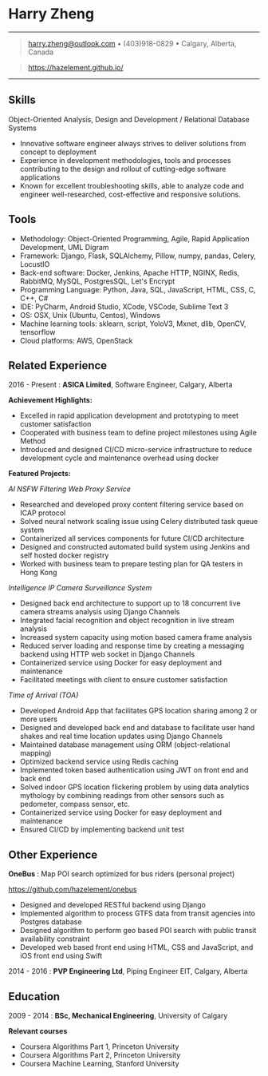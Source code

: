 Harry Zheng
============
----

> <harry.zheng@outlook.com> • (403)918-0829 • Calgary, Alberta, Canada

> https://hazelement.github.io/

----

Skills
------
Object-Oriented Analysis, Design and Development / Relational Database Systems

* Innovative software engineer always strives to deliver solutions from concept to deployment
* Experience in development methodologies, tools and processes contributing to the design and rollout of cutting-edge software applications
* Known for excellent troubleshooting skills, able to analyze code and engineer well-researched, cost-effective and responsive solutions.

Tools
-----

* Methodology: Object-Oriented Programming, Agile, Rapid Application Development, UML Digram
* Framework: Django, Flask, SQLAlchemy, Pillow, numpy, pandas, Celery, LocustIO
* Back-end software: Docker, Jenkins, Apache HTTP, NGINX, Redis, RabbitMQ, MySQL, PostgresSQL, Let's Encrypt
* Programming Language: Python, Java, SQL, JavaScript, HTML, CSS, C, C++, C#
* IDE: PyCharm, Android Studio, XCode, VSCode, Sublime Text 3
* OS: OSX, Unix (Ubuntu, Centos), Windows
* Machine learning tools: sklearn, script, YoloV3, Mxnet, dlib, OpenCV, tensorflow
* Cloud platforms: AWS, OpenStack

Related Experience
----------

2016 - Present
:	**ASICA Limited**, Software Engineer, Calgary, Alberta

**Achievement Highlights:**

* Excelled in rapid application development and prototyping to meet customer satisfaction
* Cooperated with business team to define project milestones using Agile Method
* Introduced and designed CI/CD micro-service infrastructure to reduce development cycle and maintenance overhead using docker

**Featured Projects:**

*AI NSFW Filtering Web Proxy Service*

* Researched and developed proxy content filtering service based on ICAP protocol
* Solved neural network scaling issue using Celery distributed task queue system
* Containerized all services components for future CI/CD architecture
* Designed and constructed automated build system using Jenkins and self hosted docker registry
* Worked with business team to prepare testing plan for QA testers in Hong Kong


<!--*Advertisement Android app and backend service*

* Developed Android app that communicates with back end through RESTful API using JSON data
* Solved design issues with UI team to ensure smooth user experience
* Secured server to app communication using SSL public key pinning
* Created ad tracking system using GPS, finger gestures and motion sensors
* Implemented user data encryption using AES
* Optimized backend service using LRU cache in Flask
* Performed stress tests on backend to prepare beta deployment
* Solved server loading issue by creating a load balancing system using NGINX
* Designed and developed back-end service to provide quasi real time ad performance evaluation engine using Flask-->

*Intelligence IP Camera Surveillance System*

* Designed back end architecture to support up to 18 concurrent live camera streams analysis using Django Channels
* Integrated facial recognition and object recognition in live stream analysis
* Increased system capacity using motion based camera frame analysis 
* Reduced server loading and response time by creating a messaging backend using HTTP web socket in Django Channels
* Containerized service using Docker for easy deployment and maintenance
* Facilitated meetings with client to ensure customer satisfaction

*Time of Arrival (TOA)*

* Developed Android App that facilitates GPS location sharing among 2 or more users
* Designed and developed back end and database to facilitate user hand shakes and real time location updates using Django Channels
* Maintained database management using ORM (object-relational mapping) 
* Optimized backend service using Redis caching
* Implemented token based authentication using JWT on front end and back end
* Solved indoor GPS location flickering problem by using data analytics mythology by combining readings from other sensors such as pedometer, compass sensor, etc.
* Containerized service using Docker for easy deployment and maintenance
* Ensured CI/CD by implementing backend unit test

<!--*Video analysis engine backend*

* Designed Postgres database structure to store video meta data and AI detection results
* Utilized YoloV3 and dlib machine learning framework to detect objects and recognize people in videos
* Worked with front end engineer to developed library to retrieve video data from database
* Designed micro-service components for containerization
* Containerized front end, back end, and database as micro service using Dockerfile and docker-compose

*Content Filtering Proxy Service*

* Developed ICAP service back end to communicate with Squid proxy service
* Implemented back end system in ICAP service to perform content analysis
* Utilized image recognition and natural language processing to identify and block NSFW content
* Designed and implemented memory and disk caching system to improve performance in ICAP service
* Containerized service using Docker for easy deployment and maintenance overhead reduction

*FlipTacToe Game*

* Designed RESTful and web socket API between front end and back end 
* Developed front end game engine using Javascript ES6
* Implemented backend service to perform gaming matching among users
* Solved real time game play issue between players by using web socket messaging system in Django Channels
* Secured front end to back end communication using JWT in token based authentication
* Ensured CI/CD by implementing backend unit test
* Containerized service using Docker for easy deployment and maintenance overhead reduction-->




Other Experience
--------------------

**OneBus**
:   Map POI search optimized for bus riders (personal project)

https://github.com/hazelement/onebus

* Designed and developed RESTful backend using Django
* Implemented algorithm to process GTFS data from transit agencies into Postgres database
* Designed algorithm to perform geo based POI search with public transit availability constraint
* Developed web based front end using HTML, CSS and JavaScript, and iOS front end using Swift


2014 - 2016
:	**PVP Engineering Ltd**, Piping Engineer EIT, Calgary, Alberta


Education
---------

2009 - 2014
:   **BSc, Mechanical Engineering**, University of Calgary

**Relevant courses**

* Coursera Algorithms Part 1, Princeton University
* Coursera Algorithms Part 2, Princeton University
* Coursera Machine Learning, Stanford University

<!--Interests
----------------------------------------
* Machine learning and artificial intelligence
* Blockchain technology, such as Bitcoin and Ethereum.
* Photography, ping-pong, outdoor hiking and camping-->
